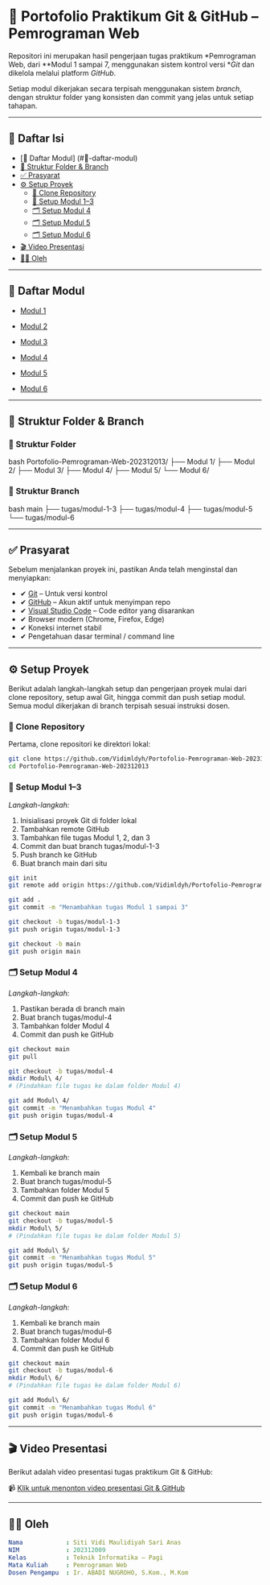 # 📘 Portofolio Praktikum Git & GitHub – Pemrograman Web

Repositori ini merupakan hasil pengerjaan tugas praktikum *Pemrograman Web, dari **Modul 1 sampai 7, menggunakan sistem kontrol versi **Git* dan dikelola melalui platform *GitHub*.

Setiap modul dikerjakan secara terpisah menggunakan sistem *branch*, dengan struktur folder yang konsisten dan commit yang jelas untuk setiap tahapan.

---

## 📑 Daftar Isi

- [📂 Daftar Modul] (#📂-daftar-modul)
- [🧱 Struktur Folder & Branch](#🧱-struktur-folder--branch)
- [✅ Prasyarat](#✅-prasyarat)
- [⚙ Setup Proyek](#⚙-setup-proyek)
  - [📂 Clone Repository](#📂-clone-repository)
  - [📁 Setup Modul 1–3](#📁-setup-modul-13)
  - [🗂 Setup Modul 4](#-setup-modul-4)
  - [🗂 Setup Modul 5](#-setup-modul-5)
  - [🗂 Setup Modul 6](#-setup-modul-6)
- [🎬 Video Presentasi](#🎬-video-presentasi)
- [👨‍💻 Oleh](#👨‍💻-oleh)

---

## 📂 Daftar Modul

- [Modul 1](./Modul%201)

- [Modul 2](./Modul%202)

- [Modul 3](./Modul%203)

- [Modul 4](https://github.com/Vidimldyh/Portofolio-Pemrograman-Web-202312009/tree/tugas/modul-4-javascript/Modul%204)

- [Modul 5](https://github.com/Vidimldyh/Portofolio-Pemrograman-Web-202312009/tree/tugas/modul-5-php/Modul%205)

- [Modul 6](https://github.com/Vidimldyh/Portofolio-Pemrograman-Web-202312009/tree/tugas/modul-6-php-mysql/Modul%206)

---

## 🧱 Struktur Folder & Branch

### 📁 Struktur Folder

bash
Portofolio-Pemrograman-Web-202312013/
├── Modul 1/
├── Modul 2/
├── Modul 3/
├── Modul 4/
├── Modul 5/
└── Modul 6/

### 🌿 Struktur Branch

bash
main
├── tugas/modul-1-3
├── tugas/modul-4
├── tugas/modul-5
└── tugas/modul-6


---

## ✅ Prasyarat

Sebelum menjalankan proyek ini, pastikan Anda telah menginstal dan menyiapkan:

- ✔ [Git](https://git-scm.com/) – Untuk versi kontrol
- ✔ [GitHub](https://github.com/) – Akun aktif untuk menyimpan repo
- ✔ [Visual Studio Code](https://code.visualstudio.com/) – Code editor yang disarankan
- ✔ Browser modern (Chrome, Firefox, Edge)
- ✔ Koneksi internet stabil
- ✔ Pengetahuan dasar terminal / command line

---

## ⚙ Setup Proyek

Berikut adalah langkah-langkah setup dan pengerjaan proyek mulai dari clone repository, setup awal Git, hingga commit dan push setiap modul. Semua modul dikerjakan di branch terpisah sesuai instruksi dosen.

### 📂 Clone Repository

Pertama, clone repositori ke direktori lokal:

```bash
git clone https://github.com/Vidimldyh/Portofolio-Pemrograman-Web-202312009.git
cd Portofolio-Pemrograman-Web-202312013
```

### 📁 Setup Modul 1–3

*Langkah-langkah:*

1. Inisialisasi proyek Git di folder lokal
2. Tambahkan remote GitHub
3. Tambahkan file tugas Modul 1, 2, dan 3
4. Commit dan buat branch tugas/modul-1-3
5. Push branch ke GitHub
6. Buat branch main dari situ

```bash
git init
git remote add origin https://github.com/Vidimldyh/Portofolio-Pemrograman-Web-202312009.git

git add .
git commit -m "Menambahkan tugas Modul 1 sampai 3"

git checkout -b tugas/modul-1-3
git push origin tugas/modul-1-3

git checkout -b main
git push origin main
```

### 🗂 Setup Modul 4

*Langkah-langkah:*

1. Pastikan berada di branch main
2. Buat branch tugas/modul-4
3. Tambahkan folder Modul 4
4. Commit dan push ke GitHub

```bash
git checkout main
git pull

git checkout -b tugas/modul-4
mkdir Modul\ 4/
# (Pindahkan file tugas ke dalam folder Modul 4)

git add Modul\ 4/
git commit -m "Menambahkan tugas Modul 4"
git push origin tugas/modul-4
```

### 🗂 Setup Modul 5

*Langkah-langkah:*

1. Kembali ke branch main
2. Buat branch tugas/modul-5
3. Tambahkan folder Modul 5
4. Commit dan push ke GitHub

```bash
git checkout main
git checkout -b tugas/modul-5
mkdir Modul\ 5/
# (Pindahkan file tugas ke dalam folder Modul 5)

git add Modul\ 5/
git commit -m "Menambahkan tugas Modul 5"
git push origin tugas/modul-5
```

### 🗂 Setup Modul 6

*Langkah-langkah:*

1. Kembali ke branch main
2. Buat branch tugas/modul-6
3. Tambahkan folder Modul 6
4. Commit dan push ke GitHub

```bash
git checkout main
git checkout -b tugas/modul-6
mkdir Modul\ 6/
# (Pindahkan file tugas ke dalam folder Modul 6)

git add Modul\ 6/
git commit -m "Menambahkan tugas Modul 6"
git push origin tugas/modul-6
```


---

## 🎬 Video Presentasi

Berikut adalah video presentasi tugas praktikum Git & GitHub:

📹 [Klik untuk menonton video presentasi Git & GitHub](https://youtu.be/Hywb_uQSxow)

---

## 👨‍💻 Oleh

```yaml
Nama            : Siti Vidi Maulidiyah Sari Anas
NIM             : 202312009
Kelas           : Teknik Informatika – Pagi
Mata Kuliah     : Pemrograman Web
Dosen Pengampu  : Ir. ABADI NUGROHO, S.Kom., M.Kom